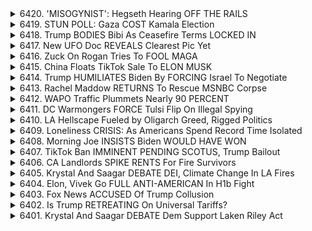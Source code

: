 <details>
<summary>6420. 'MISOGYNIST': Hegseth Hearing OFF THE RAILS</summary><br>

<a href="https://www.youtube.com/watch?v=PQcS6NAuobI" target="_blank">
    <img src="https://img.youtube.com/vi/PQcS6NAuobI/maxresdefault.jpg" 
        alt="[Youtube]" width="200">
</a>

# 'MISOGYNIST': Hegseth Hearing OFF THE RAILS


</details>

<details>
<summary>6419. STUN POLL: Gaza COST Kamala Election</summary><br>

<a href="https://www.youtube.com/watch?v=Cty1g5ItBVw" target="_blank">
    <img src="https://img.youtube.com/vi/Cty1g5ItBVw/maxresdefault.jpg" 
        alt="[Youtube]" width="200">
</a>

# STUN POLL: Gaza COST Kamala Election


</details>

<details>
<summary>6418. Trump BODIES Bibi As Ceasefire Terms LOCKED IN</summary><br>

<a href="https://www.youtube.com/watch?v=DCdweJt9piM" target="_blank">
    <img src="https://img.youtube.com/vi/DCdweJt9piM/maxresdefault.jpg" 
        alt="[Youtube]" width="200">
</a>

# Trump BODIES Bibi As Ceasefire Terms LOCKED IN


</details>

<details>
<summary>6417. New UFO Doc REVEALS Clearest Pic Yet</summary><br>

<a href="https://www.youtube.com/watch?v=ab2YZaswlXI" target="_blank">
    <img src="https://img.youtube.com/vi/ab2YZaswlXI/maxresdefault.jpg" 
        alt="[Youtube]" width="200">
</a>

# New UFO Doc REVEALS Clearest Pic Yet


</details>

<details>
<summary>6416. Zuck On Rogan Tries To FOOL MAGA</summary><br>

<a href="https://www.youtube.com/watch?v=nQ_53i62M_k" target="_blank">
    <img src="https://img.youtube.com/vi/nQ_53i62M_k/maxresdefault.jpg" 
        alt="[Youtube]" width="200">
</a>

# Zuck On Rogan Tries To FOOL MAGA


</details>

<details>
<summary>6415. China Floats TikTok Sale To ELON MUSK</summary><br>

<a href="https://www.youtube.com/watch?v=l8xLMMRE8SQ" target="_blank">
    <img src="https://img.youtube.com/vi/l8xLMMRE8SQ/maxresdefault.jpg" 
        alt="[Youtube]" width="200">
</a>

# China Floats TikTok Sale To ELON MUSK


</details>

<details>
<summary>6414. Trump HUMILIATES Biden By FORCING Israel To Negotiate</summary><br>

<a href="https://www.youtube.com/watch?v=Fi1zXARkx-0" target="_blank">
    <img src="https://img.youtube.com/vi/Fi1zXARkx-0/maxresdefault.jpg" 
        alt="[Youtube]" width="200">
</a>

# Trump HUMILIATES Biden By FORCING Israel To Negotiate


</details>

<details>
<summary>6413. Rachel Maddow RETURNS To Rescue MSNBC Corpse</summary><br>

<a href="https://www.youtube.com/watch?v=AQR4XD9hnVk" target="_blank">
    <img src="https://img.youtube.com/vi/AQR4XD9hnVk/maxresdefault.jpg" 
        alt="[Youtube]" width="200">
</a>

# Rachel Maddow RETURNS To Rescue MSNBC Corpse


</details>

<details>
<summary>6412. WAPO Traffic Plummets Nearly 90 PERCENT</summary><br>

<a href="https://www.youtube.com/watch?v=xV2lFRNpq_s" target="_blank">
    <img src="https://img.youtube.com/vi/xV2lFRNpq_s/maxresdefault.jpg" 
        alt="[Youtube]" width="200">
</a>

# WAPO Traffic Plummets Nearly 90 PERCENT


</details>

<details>
<summary>6411. DC Warmongers FORCE Tulsi Flip On Illegal Spying</summary><br>

<a href="https://www.youtube.com/watch?v=KYZkF31oUdw" target="_blank">
    <img src="https://img.youtube.com/vi/KYZkF31oUdw/maxresdefault.jpg" 
        alt="[Youtube]" width="200">
</a>

# DC Warmongers FORCE Tulsi Flip On Illegal Spying


</details>

<details>
<summary>6410. LA Hellscape Fueled by Oligarch Greed, Rigged Politics</summary><br>

<a href="https://www.youtube.com/watch?v=Sm6w2Jrt44o" target="_blank">
    <img src="https://img.youtube.com/vi/Sm6w2Jrt44o/maxresdefault.jpg" 
        alt="[Youtube]" width="200">
</a>

# LA Hellscape Fueled by Oligarch Greed, Rigged Politics


</details>

<details>
<summary>6409. Loneliness CRISIS: As Americans Spend Record Time Isolated</summary><br>

<a href="https://www.youtube.com/watch?v=Camm6fNEIXg" target="_blank">
    <img src="https://img.youtube.com/vi/Camm6fNEIXg/maxresdefault.jpg" 
        alt="[Youtube]" width="200">
</a>

# Loneliness CRISIS: As Americans Spend Record Time Isolated


</details>

<details>
<summary>6408. Morning Joe INSISTS Biden WOULD HAVE WON</summary><br>

<a href="https://www.youtube.com/watch?v=3QmgxZsNn0U" target="_blank">
    <img src="https://img.youtube.com/vi/3QmgxZsNn0U/maxresdefault.jpg" 
        alt="[Youtube]" width="200">
</a>

# Morning Joe INSISTS Biden WOULD HAVE WON


</details>

<details>
<summary>6407. TikTok Ban IMMINENT PENDING SCOTUS, Trump Bailout</summary><br>

<a href="https://www.youtube.com/watch?v=WO7MdFvRCAU" target="_blank">
    <img src="https://img.youtube.com/vi/WO7MdFvRCAU/maxresdefault.jpg" 
        alt="[Youtube]" width="200">
</a>

# TikTok Ban IMMINENT PENDING SCOTUS, Trump Bailout


</details>

<details>
<summary>6406. CA Landlords SPIKE RENTS For Fire Survivors</summary><br>

<a href="https://www.youtube.com/watch?v=5cf0063OMnI" target="_blank">
    <img src="https://img.youtube.com/vi/5cf0063OMnI/maxresdefault.jpg" 
        alt="[Youtube]" width="200">
</a>

# CA Landlords SPIKE RENTS For Fire Survivors


</details>

<details>
<summary>6405. Krystal And Saagar DEBATE DEI, Climate Change In LA Fires</summary><br>

<a href="https://www.youtube.com/watch?v=lRV0dIq7AOQ" target="_blank">
    <img src="https://img.youtube.com/vi/lRV0dIq7AOQ/maxresdefault.jpg" 
        alt="[Youtube]" width="200">
</a>

# Krystal And Saagar DEBATE DEI, Climate Change In LA Fires


</details>

<details>
<summary>6404. Elon, Vivek Go FULL ANTI-AMERICAN In H1b Fight</summary><br>

<a href="https://www.youtube.com/watch?v=XXddAaL7d_w" target="_blank">
    <img src="https://img.youtube.com/vi/XXddAaL7d_w/maxresdefault.jpg" 
        alt="[Youtube]" width="200">
</a>

# Elon, Vivek Go FULL ANTI-AMERICAN In H1b Fight


</details>

<details>
<summary>6403. Fox News ACCUSED Of Trump Collusion</summary><br>

<a href="https://www.youtube.com/watch?v=cigkK_F8j6k" target="_blank">
    <img src="https://img.youtube.com/vi/cigkK_F8j6k/maxresdefault.jpg" 
        alt="[Youtube]" width="200">
</a>

# Fox News ACCUSED Of Trump Collusion


</details>

<details>
<summary>6402. Is Trump RETREATING On Universal Tariffs?</summary><br>

<a href="https://www.youtube.com/watch?v=tLySx2AENa8" target="_blank">
    <img src="https://img.youtube.com/vi/tLySx2AENa8/maxresdefault.jpg" 
        alt="[Youtube]" width="200">
</a>

# Is Trump RETREATING On Universal Tariffs?


</details>

<details>
<summary>6401. Krystal And Saagar DEBATE Dem Support Laken Riley Act</summary><br>

<a href="https://www.youtube.com/watch?v=HgBeQxj60Bk" target="_blank">
    <img src="https://img.youtube.com/vi/HgBeQxj60Bk/maxresdefault.jpg" 
        alt="[Youtube]" width="200">
</a>

# Krystal And Saagar DEBATE Dem Support Laken Riley Act


</details>

